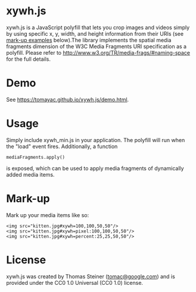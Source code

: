 xywh.js
=======

xywh.js is a JavaScript polyfill that lets you crop images and videos simply by using specific x, y, width, and height information from their URIs (see [mark-up examples](https://github.com/tomayac/xywh.js#mark-up) below).﻿The library implements the spatial media fragments dimension of the W3C Media Fragments URI specification as a polyfill. Please refer to http://www.w3.org/TR/media-frags/#naming-space for the full details.

Demo
====

See https://tomayac.github.io/xywh.js/demo.html.

Usage
=====

Simply include xywh_min.js in your application. The polyfill will run when the "load" event fires. Additionally, a function

    mediaFragments.apply()

is exposed, which can be used to apply media fragments of dynamically added media items.

Mark-up
=======

Mark up your media items like so:

    <img src="kitten.jpg#xywh=100,100,50,50"/>
    <img src="kitten.jpg#xywh=pixel:100,100,50,50"/>
    <img src="kitten.jpg#xywh=percent:25,25,50,50"/>

License
=======

xywh.js was created by Thomas Steiner (tomac@google.com) and is provided under the CC0 1.0 Universal (CC0 1.0) license.
